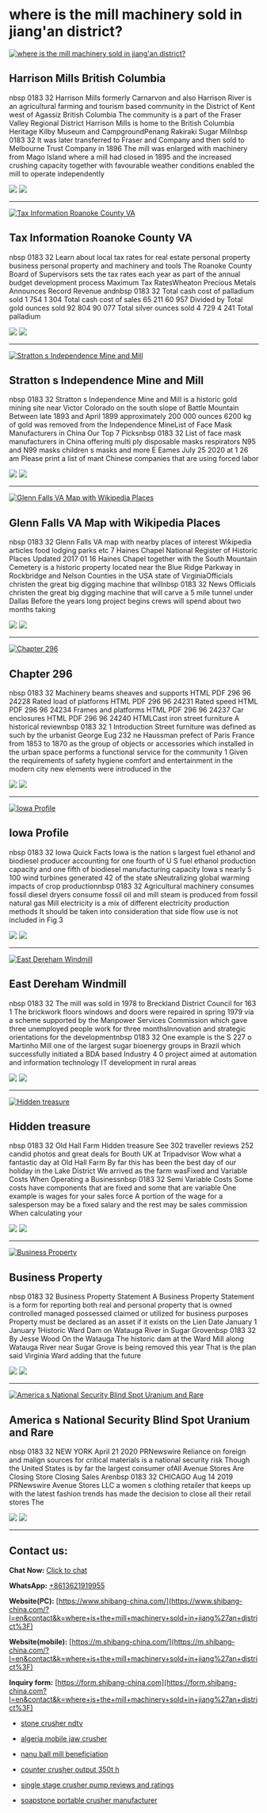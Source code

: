 # where is the mill machinery sold in jiang'an district?

<a href="https://swt.shibang-china.com/?l=en&img&k=where+is+the+mill+machinery+sold+in+jiang%27an+district%3F" target="_blank">![where is the mill machinery sold in jiang'an district?](http://static.shibang-china.com/all-800x300/550.jpg)</a>

## Harrison Mills British Columbia
nbsp 0183 32 Harrison Mills formerly Carnarvon and also Harrison River is an agricultural farming and tourism based community in the District of Kent west of Agassiz British Columbia The community is a part of the Fraser Valley Regional District Harrison Mills is home to the British Columbia Heritage Kilby Museum and CampgroundPenang Rakiraki Sugar Millnbsp 0183 32 It was later transferred to Fraser and Company and then sold to Melbourne Trust Company in 1896 The mill was enlarged with machinery from Mago Island where a mill had closed in 1895 and the increased crushing capacity together with favourable weather conditions enabled the mill to operate independently


<a href="https://whatsapp.shibangsoft.com/WhatsApp.php" target="_blank" title="WhatsApp">![](http://static.shibang-china.com/icon/whatsapp.png)</a> <a href="https://swt.shibang-china.com/?l=en&icon&k=where+is+the+mill+machinery+sold+in+jiang%27an+district%3F" target="_blank">![](http://static.shibang-china.com/icon/chat-en.png)</a>

---

<a href="https://swt.shibang-china.com/?l=en&img&k=where+is+the+mill+machinery+sold+in+jiang%27an+district%3F" target="_blank">![Tax Information Roanoke County VA](http://static.shibang-china.com/all-800x300/934.jpg)</a>

## Tax Information Roanoke County VA
nbsp 0183 32 Learn about local tax rates for real estate personal property business personal property and machinery and tools The Roanoke County Board of Supervisors sets the tax rates each year as part of the annual budget development process Maximum Tax RatesWheaton Precious Metals Announces Record Revenue andnbsp 0183 32 Total cash cost of palladium sold 1 754 1 304 Total cash cost of sales 65 211 60 957 Divided by Total gold ounces sold 92 804 90 077 Total silver ounces sold 4 729 4 241 Total palladium


<a href="https://whatsapp.shibangsoft.com/WhatsApp.php" target="_blank" title="WhatsApp">![](http://static.shibang-china.com/icon/whatsapp.png)</a> <a href="https://swt.shibang-china.com/?l=en&icon&k=where+is+the+mill+machinery+sold+in+jiang%27an+district%3F" target="_blank">![](http://static.shibang-china.com/icon/chat-en.png)</a>

---

<a href="https://swt.shibang-china.com/?l=en&img&k=where+is+the+mill+machinery+sold+in+jiang%27an+district%3F" target="_blank">![Stratton s Independence Mine and Mill](http://static.shibang-china.com/all-800x300/911.jpg)</a>

## Stratton s Independence Mine and Mill
nbsp 0183 32 Stratton s Independence Mine and Mill is a historic gold mining site near Victor Colorado on the south slope of Battle Mountain Between late 1893 and April 1899 approximately 200 000 ounces 6200 kg of gold was removed from the Independence MineList of Face Mask Manufacturers in China Our Top 7 Picksnbsp 0183 32 List of face mask manufacturers in China offering multi ply disposable masks respirators N95 and N99 masks children s masks and more E Eames July 25 2020 at 1 26 am Please print a list of mant Chinese companies that are using forced labor


<a href="https://whatsapp.shibangsoft.com/WhatsApp.php" target="_blank" title="WhatsApp">![](http://static.shibang-china.com/icon/whatsapp.png)</a> <a href="https://swt.shibang-china.com/?l=en&icon&k=where+is+the+mill+machinery+sold+in+jiang%27an+district%3F" target="_blank">![](http://static.shibang-china.com/icon/chat-en.png)</a>

---

<a href="https://swt.shibang-china.com/?l=en&img&k=where+is+the+mill+machinery+sold+in+jiang%27an+district%3F" target="_blank">![Glenn Falls VA Map with Wikipedia Places](http://static.shibang-china.com/all-800x300/1031.jpg)</a>

## Glenn Falls VA Map with Wikipedia Places
nbsp 0183 32 Glenn Falls VA map with nearby places of interest Wikipedia articles food lodging parks etc 7 Haines Chapel National Register of Historic Places Updated 2017 01 16 Haines Chapel together with the South Mountain Cemetery is a historic property located near the Blue Ridge Parkway in Rockbridge and Nelson Counties in the USA state of VirginiaOfficials christen the great big digging machine that willnbsp 0183 32 News Officials christen the great big digging machine that will carve a 5 mile tunnel under Dallas Before the years long project begins crews will spend about two months taking


<a href="https://whatsapp.shibangsoft.com/WhatsApp.php" target="_blank" title="WhatsApp">![](http://static.shibang-china.com/icon/whatsapp.png)</a> <a href="https://swt.shibang-china.com/?l=en&icon&k=where+is+the+mill+machinery+sold+in+jiang%27an+district%3F" target="_blank">![](http://static.shibang-china.com/icon/chat-en.png)</a>

---

<a href="https://swt.shibang-china.com/?l=en&img&k=where+is+the+mill+machinery+sold+in+jiang%27an+district%3F" target="_blank">![Chapter 296](http://static.shibang-china.com/all-800x300/1126.jpg)</a>

## Chapter 296
nbsp 0183 32 Machinery beams sheaves and supports HTML PDF 296 96 24228 Rated load of platforms HTML PDF 296 96 24231 Rated speed HTML PDF 296 96 24234 Frames and platforms HTML PDF 296 96 24237 Car enclosures HTML PDF 296 96 24240 HTMLCast iron street furniture A historical reviewnbsp 0183 32 1 Introduction Street furniture was defined as such by the urbanist George Eug 232 ne Haussman prefect of Paris France from 1853 to 1870 as the group of objects or accessories which installed in the urban space performs a functional service for the community 1 Given the requirements of safety hygiene comfort and entertainment in the modern city new elements were introduced in the


<a href="https://whatsapp.shibangsoft.com/WhatsApp.php" target="_blank" title="WhatsApp">![](http://static.shibang-china.com/icon/whatsapp.png)</a> <a href="https://swt.shibang-china.com/?l=en&icon&k=where+is+the+mill+machinery+sold+in+jiang%27an+district%3F" target="_blank">![](http://static.shibang-china.com/icon/chat-en.png)</a>

---

<a href="https://swt.shibang-china.com/?l=en&img&k=where+is+the+mill+machinery+sold+in+jiang%27an+district%3F" target="_blank">![Iowa Profile](http://static.shibang-china.com/all-800x300/538.jpg)</a>

## Iowa Profile
nbsp 0183 32 Iowa Quick Facts Iowa is the nation s largest fuel ethanol and biodiesel producer accounting for one fourth of U S fuel ethanol production capacity and one fifth of biodiesel manufacturing capacity Iowa s nearly 5 100 wind turbines generated 42 of the state sNeutralizing global warming impacts of crop productionnbsp 0183 32 Agricultural machinery consumes fossil diesel dryers consume fossil oil and mill steam is produced from fossil natural gas Mill electricity is a mix of different electricity production methods It should be taken into consideration that side flow use is not included in Fig 3


<a href="https://whatsapp.shibangsoft.com/WhatsApp.php" target="_blank" title="WhatsApp">![](http://static.shibang-china.com/icon/whatsapp.png)</a> <a href="https://swt.shibang-china.com/?l=en&icon&k=where+is+the+mill+machinery+sold+in+jiang%27an+district%3F" target="_blank">![](http://static.shibang-china.com/icon/chat-en.png)</a>

---

<a href="https://swt.shibang-china.com/?l=en&img&k=where+is+the+mill+machinery+sold+in+jiang%27an+district%3F" target="_blank">![East Dereham Windmill](http://static.shibang-china.com/all-800x300/920.jpg)</a>

## East Dereham Windmill
nbsp 0183 32 The mill was sold in 1978 to Breckland District Council for 163 1 The brickwork floors windows and doors were repaired in spring 1979 via a scheme supported by the Manpower Services Commission which gave three unemployed people work for three monthsInnovation and strategic orientations for the developmentnbsp 0183 32 One example is the S 227 o Martinho Mill one of the largest sugar bioenergy groups in Brazil which successfully initiated a BDA based Industry 4 0 project aimed at automation and information technology IT development in rural areas


<a href="https://whatsapp.shibangsoft.com/WhatsApp.php" target="_blank" title="WhatsApp">![](http://static.shibang-china.com/icon/whatsapp.png)</a> <a href="https://swt.shibang-china.com/?l=en&icon&k=where+is+the+mill+machinery+sold+in+jiang%27an+district%3F" target="_blank">![](http://static.shibang-china.com/icon/chat-en.png)</a>

---

<a href="https://swt.shibang-china.com/?l=en&img&k=where+is+the+mill+machinery+sold+in+jiang%27an+district%3F" target="_blank">![Hidden treasure](http://static.shibang-china.com/all-800x300/189.jpg)</a>

## Hidden treasure
nbsp 0183 32 Old Hall Farm Hidden treasure See 302 traveller reviews 252 candid photos and great deals for Bouth UK at Tripadvisor Wow what a fantastic day at Old Hall Farm By far this has been the best day of our holiday in the Lake District We arrived as the farm wasFixed and Variable Costs When Operating a Businessnbsp 0183 32 Semi Variable Costs Some costs have components that are fixed and some that are variable One example is wages for your sales force A portion of the wage for a salesperson may be a fixed salary and the rest may be sales commission When calculating your


<a href="https://whatsapp.shibangsoft.com/WhatsApp.php" target="_blank" title="WhatsApp">![](http://static.shibang-china.com/icon/whatsapp.png)</a> <a href="https://swt.shibang-china.com/?l=en&icon&k=where+is+the+mill+machinery+sold+in+jiang%27an+district%3F" target="_blank">![](http://static.shibang-china.com/icon/chat-en.png)</a>

---

<a href="https://swt.shibang-china.com/?l=en&img&k=where+is+the+mill+machinery+sold+in+jiang%27an+district%3F" target="_blank">![Business Property](http://static.shibang-china.com/all-800x300/433.jpg)</a>

## Business Property
nbsp 0183 32 Business Property Statement A Business Property Statement is a form for reporting both real and personal property that is owned controlled managed possessed claimed or utilized for business purposes Property must be declared as an asset if it exists on the Lien Date January 1 January 1Historic Ward Dam on Watauga River in Sugar Grovenbsp 0183 32 By Jesse Wood On the Watauga The historic dam at the Ward Mill along Watauga River near Sugar Grove is being removed this year That is the plan said Virginia Ward adding that the future


<a href="https://whatsapp.shibangsoft.com/WhatsApp.php" target="_blank" title="WhatsApp">![](http://static.shibang-china.com/icon/whatsapp.png)</a> <a href="https://swt.shibang-china.com/?l=en&icon&k=where+is+the+mill+machinery+sold+in+jiang%27an+district%3F" target="_blank">![](http://static.shibang-china.com/icon/chat-en.png)</a>

---

<a href="https://swt.shibang-china.com/?l=en&img&k=where+is+the+mill+machinery+sold+in+jiang%27an+district%3F" target="_blank">![America s National Security Blind Spot Uranium and Rare](http://static.shibang-china.com/all-800x300/1261.jpg)</a>

## America s National Security Blind Spot Uranium and Rare
nbsp 0183 32 NEW YORK April 21 2020 PRNewswire  Reliance on foreign and malign sources for critical materials is a national security risk Though the United States is by far the largest consumer ofAll Avenue Stores Are Closing Store Closing Sales Arenbsp 0183 32 CHICAGO Aug 14 2019 PRNewswire  Avenue Stores LLC a women s clothing retailer that keeps up with the latest fashion trends has made the decision to close all their retail stores The


<a href="https://whatsapp.shibangsoft.com/WhatsApp.php" target="_blank" title="WhatsApp">![](http://static.shibang-china.com/icon/whatsapp.png)</a> <a href="https://swt.shibang-china.com/?l=en&icon&k=where+is+the+mill+machinery+sold+in+jiang%27an+district%3F" target="_blank">![](http://static.shibang-china.com/icon/chat-en.png)</a>

---
## Contact us:

**Chat Now:** [Click to chat](https://swt.shibang-china.com?l=en&contact&k=where+is+the+mill+machinery+sold+in+jiang%27an+district%3F)

**WhatsApp:**  [+8613621919955](https://whatsapp.shibangsoft.com/WhatsApp.php)

**Website(PC):** [https://www.shibang-china.com/](https://www.shibang-china.com/?l=en&contact&k=where+is+the+mill+machinery+sold+in+jiang%27an+district%3F)

**Website(mobile):** [https://m.shibang-china.com/](https://m.shibang-china.com/?l=en&contact&k=where+is+the+mill+machinery+sold+in+jiang%27an+district%3F)

**Inquiry form:** [https://form.shibang-china.com](https://form.shibang-china.com?l=en&contact&k=where+is+the+mill+machinery+sold+in+jiang%27an+district%3F)

* [stone crusher ndtv](../163/stone%20crusher%20ndtv.md)

* [algeria mobile jaw crusher](../170/algeria%20mobile%20jaw%20crusher.md)

* [nanu ball mill beneficiation](../165/nanu%20ball%20mill%20beneficiation.md)

* [counter crusher output 350t h](../170/counter%20crusher%20output%20350t%20h.md)

* [single stage crusher pump reviews and ratings](../169/single%20stage%20crusher%20pump%20reviews%20and%20ratings.md)

* [soapstone portable crusher manufacturer](../170/soapstone%20portable%20crusher%20manufacturer.md)
